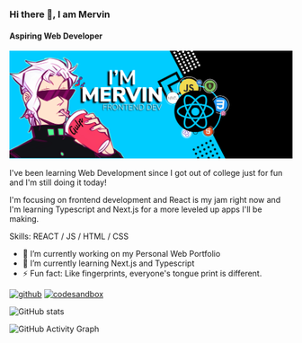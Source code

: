 ### Hi there 👋, I am Mervin
#### Aspiring Web Developer
![Aspiring Web Developer](https://github.com/iMervinC/iMervinC/blob/main/portfolio.jpg)

I've been learning Web Development since I got out of college just for fun and I'm still doing it today! 

I'm focusing on frontend development and React is my jam right now and I'm learning Typescript and Next.js for a more leveled up apps I'll be making.

Skills: REACT / JS / HTML / CSS

- 🔭 I’m currently working on my Personal Web Portfolio 
- 🌱 I’m currently learning Next.js and Typescript 
- ⚡ Fun fact: Like fingerprints, everyone's tongue print is different. 


[<img src='https://cdn.jsdelivr.net/npm/simple-icons@3.0.1/icons/github.svg' alt='github' height='40'>](https://github.com/iMervinc)  [<img src='https://cdn.jsdelivr.net/npm/simple-icons@3.0.1/icons/codesandbox.svg' alt='codesandbox' height='40'>](https://codesandbox.io/u/iMervinc)  

![GitHub stats](https://github-readme-stats.vercel.app/api?username=iMervinc&show_icons=true)  

![GitHub Activity Graph](https://activity-graph.herokuapp.com/graph?username=iMervinc)  

